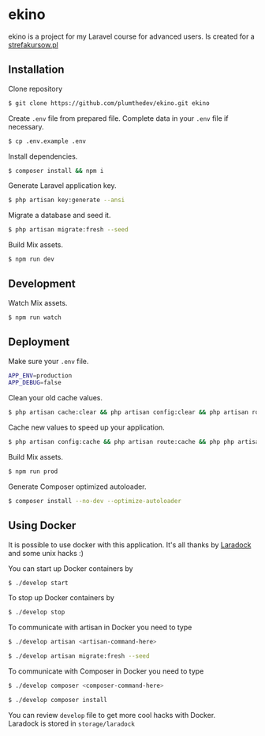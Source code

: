# ekino

ekino is a project for my Laravel course for advanced users. Is created for
a [strefakursow.pl](https://strefakursow.pl/)

## Installation

Clone repository

```bash
$ git clone https://github.com/plumthedev/ekino.git ekino
```

Create `.env` file from prepared file. Complete data in your `.env` file if necessary.

```bash
$ cp .env.example .env
```

Install dependencies.

```bash
$ composer install && npm i
```

Generate Laravel application key.

```bash
$ php artisan key:generate --ansi
```

Migrate a database and seed it.

```bash
$ php artisan migrate:fresh --seed
```

Build Mix assets.

```bash
$ npm run dev
```

## Development

Watch Mix assets.

```bash
$ npm run watch
```

## Deployment

Make sure your `.env` file.

```bash
APP_ENV=production
APP_DEBUG=false
```

Clean your old cache values.

```bash
$ php artisan cache:clear && php artisan config:clear && php artisan route:clear
```

Cache new values to speed up your application.

```bash
$ php artisan config:cache && php artisan route:cache && php php artisan optimize
```

Build Mix assets.

```bash
$ npm run prod
```

Generate Composer optimized autoloader.

```bash
$ composer install --no-dev --optimize-autoloader
```

## Using Docker

It is possible to use docker with this application. It's all thanks by [Laradock](https://laradock.io/) and some unix
hacks :)

You can start up Docker containers by

```bash
$ ./develop start
```

To stop up Docker containers by

```bash
$ ./develop stop
```

To communicate with artisan in Docker you need to type

```bash
$ ./develop artisan <artisan-command-here>
```

```bash
$ ./develop artisan migrate:fresh --seed
```

To communicate with Composer in Docker you need to type

```bash
$ ./develop composer <composer-command-here>
```

```bash
$ ./develop composer install
```

You can review `develop` file to get more cool hacks with Docker.  
Laradock is stored in `storage/laradock`

